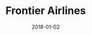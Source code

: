 ---
layout: site
title: "Frontier Airlines"
date: 2018-01-02
categories: [travel]
version: 1.2.19
major: 1
minor: 2
patch: 19
slug: frontier-airlines
link: https://frontier.com/
permalink: /sites/:slug
---
